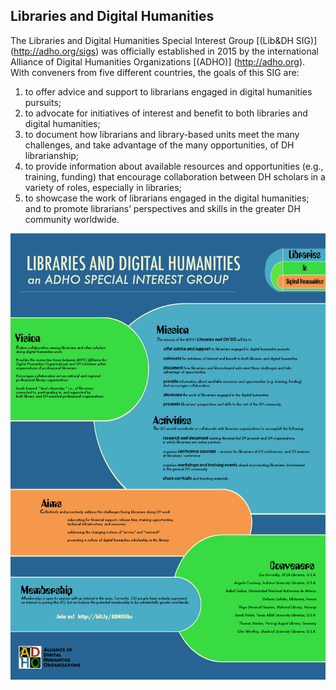 ## Libraries and Digital Humanities

The Libraries and Digital Humanities Special Interest Group [(Lib&DH SIG)] (http://adho.org/sigs) was officially established in 2015 by the international Alliance of Digital Humanities Organizations [(ADHO)] (http://adho.org).  With conveners from five different countries, the goals of this SIG are:

1. to offer advice and support to librarians engaged in digital humanities pursuits;
2. to advocate for initiatives of interest and benefit to both libraries and digital humanities; 
3. to document how librarians and library-based units meet the many challenges, and take advantage of the many opportunities, of DH librarianship; 
4. to provide information about available resources and opportunities (e.g., training, funding) that encourage collaboration between DH scholars in a variety of roles, especially in libraries; 
5. to showcase the work of librarians engaged in the digital humanities; and to promote librarians’ perspectives and skills in the greater DH community worldwide.

![Lib&DH Poster](/assets/sig-adho.jpg)



